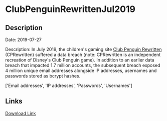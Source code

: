 # ClubPenguinRewrittenJul2019

## Description

Date: 2019-07-27

Description:
In July 2019, the children's gaming site <a href="https://community.cprewritten.net/" target="_blank" rel="noopener">Club Penguin Rewritten</a> (CPRewritten) suffered a data breach (note: CPRewritten is an independent recreation of Disney's Club Penguin game). In addition to an earlier data breach that impacted 1.7 million accounts, the subsequent breach exposed 4 million unique email addresses alongside IP addresses, usernames and passwords stored as bcrypt hashes.


['Email addresses', 'IP addresses', 'Passwords', 'Usernames']

## Links

[Download Link](https://link-to.net/1229997/462.916274632983/dynamic/?r=aHR0cHM6Ly93d3cubWVkaWFmaXJlLmNvbS92aWV3L2Z1blBhelNpSmxndHJVSS9jcHJld3JpdHRlbi5uZXQvZmlsZQ==)